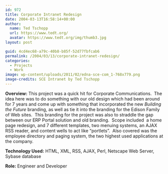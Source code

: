```yaml
---
id: 972
title: Corporate Intranet Redesign
date: 2004-03-13T16:58:14+00:00
author:
  name: Ted Tschopp
  url: https://www.tedt.org/
  avatar: https://www.tedt.org/img/thumb3.jpg
layout: post

guid: 4cd4ec68-a79c-40b8-b85f-52d77fbfcab6
permalink: /2004/03/13/corporate-intranet-redesign/
categories:
  - Projects
  - Work
image: wp-content/uploads/2011/02/edna-sce-com_1-768x779.png
image-credits: SCE Intranet by Ted Tschopp  
---
```

**Overview:** This project was a quick hit for Corporate Communications.  The idea here was to do something with our old design which had been around for 7 years and come up with something that incorporated the new *Building the Future* branding, as well as tie it into the branding for the Edison Family of Web sites.  This branding for the project was also to straddle the gap between our ERP Portal solution and old branding.  Scope included  a home page redesign, and 7 different templates, two menuing systems, an AJAX RSS reader, and content wells to act like “portlets”.  Also covered was the employee directory and paging system, the two highest used applications at the company.


**Technology Used:** HTML, XML, RSS, AJAX, Perl, Netscape Web Server, Sybase database

**Role:** Engineer and Developer